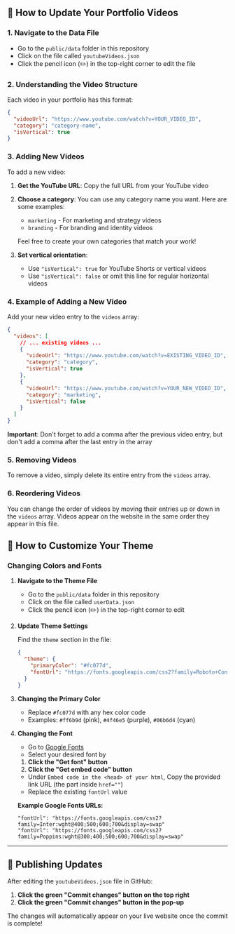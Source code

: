 ## 📝 How to Update Your Portfolio Videos

### 1. Navigate to the Data File

- Go to the `public/data` folder in this repository
- Click on the file called `youtubeVideos.json`
- Click the pencil icon (✏️) in the top-right corner to edit the file

### 2. Understanding the Video Structure

Each video in your portfolio has this format:

```json
{
  "videoUrl": "https://www.youtube.com/watch?v=YOUR_VIDEO_ID",
  "category": "category-name",
  "isVertical": true
}
```

### 3. Adding New Videos

To add a new video:

1. **Get the YouTube URL**: Copy the full URL from your YouTube video
2. **Choose a category**: You can use any category name you want. Here are some examples:

   - `marketing` - For marketing and strategy videos
   - `branding` - For branding and identity videos

   Feel free to create your own categories that match your work!

3. **Set vertical orientation**:
   - Use `"isVertical": true` for YouTube Shorts or vertical videos
   - Use `"isVertical": false` or omit this line for regular horizontal videos

### 4. Example of Adding a New Video

Add your new video entry to the `videos` array:

```json
{
  "videos": [
    // ... existing videos ...
    {
      "videoUrl": "https://www.youtube.com/watch?v=EXISTING_VIDEO_ID",
      "category": "category",
      "isVertical": true
    },
    {
      "videoUrl": "https://www.youtube.com/watch?v=YOUR_NEW_VIDEO_ID",
      "category": "marketing",
      "isVertical": false
    }
  ]
}
```

**Important**: Don't forget to add a comma after the previous video entry, but don't add a comma after the last entry in the array

### 5. Removing Videos

To remove a video, simply delete its entire entry from the `videos` array.

### 6. Reordering Videos

You can change the order of videos by moving their entries up or down in the `videos` array. Videos appear on the website in the same order they appear in this file.

## 🎨 How to Customize Your Theme

### Changing Colors and Fonts

1. **Navigate to the Theme File**
   - Go to the `public/data` folder in this repository
   - Click on the file called `userData.json`
   - Click the pencil icon (✏️) in the top-right corner to edit

2. **Update Theme Settings**

   Find the `theme` section in the file:

   ```json
   {
     "theme": {
       "primaryColor": "#fc077d",
       "fontUrl": "https://fonts.googleapis.com/css2?family=Roboto+Condensed:ital,wght@0,100..900;1,100..900&display=swap"
     }
   }
   ```

3. **Changing the Primary Color**
   - Replace `#fc077d` with any hex color code
   - Examples: `#ff6b9d` (pink), `#4f46e5` (purple), `#06b6d4` (cyan)

4. **Changing the Font**
   - Go to [Google Fonts](https://fonts.google.com)
   - Select your desired font by
   1. **Click the "Get font" button**
   2. **Click the "Get embed code" button**
   - Under `Embed code in the <head> of your html`, Copy the provided link URL (the part inside `href=""`)
   - Replace the existing `fontUrl` value

   **Example Google Fonts URLs:**
   ```
   "fontUrl": "https://fonts.googleapis.com/css2?family=Inter:wght@400;500;600;700&display=swap"
   "fontUrl": "https://fonts.googleapis.com/css2?family=Poppins:wght@300;400;500;600;700&display=swap"
   ```

---

## 🔄 Publishing Updates

After editing the `youtubeVideos.json` file in GitHub:

1. **Click the green "Commit changes" button on the top right**
2. **Click the green "Commit changes" button in the pop-up**

The changes will automatically appear on your live website once the commit is complete!

